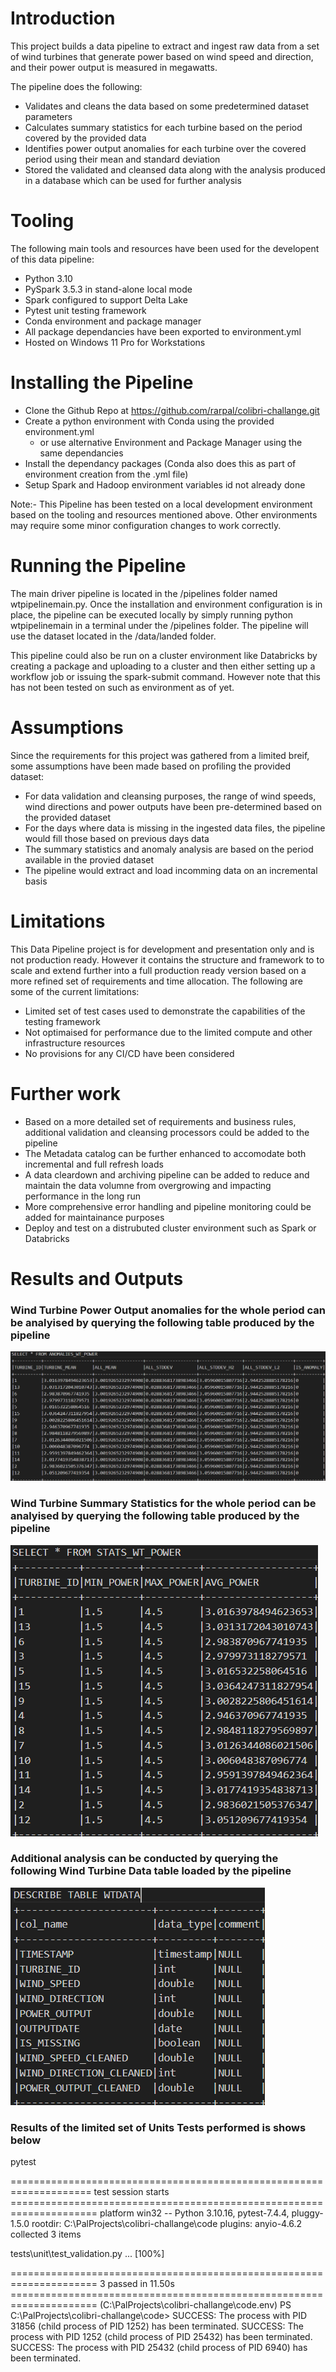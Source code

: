 # Introduction

This project builds a data pipeline to extract and ingest raw data from a set of wind turbines that generate power based on wind speed and direction, and their power output is measured in megawatts.

The pipeline does the following:
- Validates and cleans the data based on some predetermined dataset parameters
- Calculates summary statistics for each turbine based on the period covered by the provided data
- Identifies power output anomalies for each turbine over the covered period using their mean and standard deviation
- Stored the validated and cleansed data along with the analysis produced in a database which can be used for further analysis

# Tooling

The following main tools and resources have been used for the developent of this data pipeline:
- Python 3.10
- PySpark 3.5.3 in stand-alone local mode
- Spark configured to support Delta Lake
- Pytest unit testing framework
- Conda environment and package manager
- All package dependancies have been exported to environment.yml
- Hosted on Windows 11 Pro for Workstations

# Installing the Pipeline

- Clone the Github Repo at https://github.com/rarpal/colibri-challange.git
- Create a python environment with Conda using the provided environment.yml
    - or use alternative Environment and Package Manager using the same dependancies
- Install the dependancy packages (Conda also does this as part of environment creation from the .yml file)
- Setup Spark and Hadoop environment variables id not already done

Note:- This Pipeline has been tested on a local development environment based on the tooling and resources mentioned above. Other environments may require some minor configuration changes to work correctly. 

# Running the Pipeline

The main driver pipeline is located in the /pipelines folder named wtpipelinemain.py. Once the installation and environment configuration is in place, the pipeline can be executed locally by simply running python wtpipelinemain in a terminal under the /pipelines folder. The pipeline will use the dataset located in the /data/landed folder.

This pipeline could also be run on a cluster environment like Databricks by creating a package and uploading to a cluster and then either setting up a workflow job or issuing the spark-submit command. However note that this has not been tested on such as environment as of yet.

# Assumptions

Since the requirements for this project was gathered from a limited breif, some assumptions have been made based on profiling the provided dataset:
- For data validation and cleansing purposes, the range of wind speeds, wind directions and power outputs have been pre-determined based on the provided dataset
- For the days where data is missing in the ingested data files, the pipeline would fill those based on previous days data
- The summary statistics and anomaly analysis are based on the period available in the provied dataset
- The pipeline would extract and load incomming data on an incremental basis

# Limitations

This Data Pipeline project is for development and presentation only and is not production ready. However it contains the structure and framework to to scale and extend further into a full production ready version based on a more refined set of requirements and time allocation. The following are some of the current limitations:
- Limited set of test cases used to demonstrate the capabilities of the testing framework
- Not optimaised for performance due to the limited compute and other infrastructure resources
- No provisions for any CI/CD have been considered

# Further work

- Based on a more detailed set of requirements and business rules, additional validation and cleansing processors could be added to the pipeline
- The Metadata catalog can be further enhanced to accomodate both incremental and full refresh loads
- A data cleardown and archiving pipeline can be added to reduce and maintain the data volumne from overgrowing and impacting performance in the long run
- More comprehensive error handling and pipeline monitoring could be added for maintainance purposes
- Deploy and test on a distrubuted cluster environment such as Spark or Databricks


# Results and Outputs

### Wind Turbine Power Output anomalies for the whole period can be analyised by querying the following table produced by the pipeline

![ANOMALIES_WT_POWER table](/images/anomalies_wt_power.png)


### Wind Turbine Summary Statistics for the whole period can be analyised by querying the following table produced by the pipeline

![STATS_WT_POWER](/images/stats_wt_power.png)


### Additional analysis can be conducted by querying the following Wind Turbine Data table loaded by the pipeline

![WTDATA](/images/wtdata.png)


### Results of the limited set of Units Tests performed is shows below

pytest

==================================================================== test session starts ===================================================================== 
platform win32 -- Python 3.10.16, pytest-7.4.4, pluggy-1.5.0
rootdir: C:\PalProjects\colibri-challange\code
plugins: anyio-4.6.2
collected 3 items                                                                                                                                              

tests\unit\test_validation.py ...                                                                                                                       [100%]

===================================================================== 3 passed in 11.50s =====================================================================
(C:\PalProjects\colibri-challange\code\.env) PS C:\PalProjects\colibri-challange\code> SUCCESS: The process with PID 31856 (child process of PID 1252) has been terminated.
SUCCESS: The process with PID 1252 (child process of PID 25432) has been terminated.
SUCCESS: The process with PID 25432 (child process of PID 6940) has been terminated.